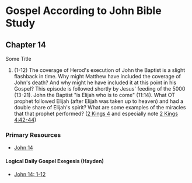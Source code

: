 # Gospel According to John Bible Study

## Chapter 14

Some Title



1. (1-12) The coverage of Herod's execution of John the Baptist is a slight flashback in time. Why might Matthew have included the coverage of John's death? And why might he have included it at this point in his Gospel? This episode is followed shortly by Jesus' feeding of the 5000 (13-21). John the Baptist "is Elijah who is to come" (11:14). What OT prophet followed Elijah (after Elijah was taken up to heaven) and had a double share of Elijah's spirit? What are some examples of the miracles that that prophet performed? ([2 Kings 4](https://www.biblegateway.com/passage/?search=2%20Kings%204&version=RSVCE) and especially note [2 Kings 4:42-44](https://www.biblegateway.com/passage/?search=2%20Kings%204%3A42-44&version=RSVCE))


### Primary Resources

* [John 14](https://www.biblegateway.com/passage/?search=John%2014&version=RSVCE)


#### Logical Daily Gospel Exegesis (Hayden)
* [John 14: 1-12](https://open.spotify.com/episode/6rtbnfBszA7k7msBvHWQ3V)


